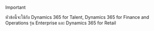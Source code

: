 > [!IMPORTANT]
> หัวข้อนี้จะใช้กับ Dynamics 365 for Talent, Dynamics 365 for Finance and Operations รุ่น Enterprise และ Dynamics 365 for Retail 
